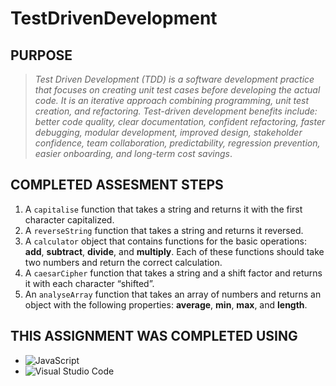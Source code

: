 # TestDrivenDevelopment

## PURPOSE

> *Test Driven Development (TDD) is a software development practice that focuses on creating unit test cases before developing the actual code. It is an iterative approach combining programming, unit test creation, and refactoring. Test-driven development benefits include: better code quality, clear documentation, confident refactoring, faster debugging, modular development, improved design, stakeholder confidence, team collaboration, predictability, regression prevention, easier onboarding, and long-term cost savings*.

## COMPLETED ASSESMENT STEPS

1. A `capitalise` function that takes a string and returns it with the first character capitalized.
2. A `reverseString` function that takes a string and returns it reversed.
3. A `calculator` object that contains functions for the basic operations: **add**, **subtract**, **divide**, and **multiply**. Each of these functions should take two numbers and return the correct calculation.
4. A `caesarCipher` function that takes a string and a shift factor and returns it with each character “shifted”.
5. An `analyseArray` function that takes an array of numbers and returns an object with the following properties: **average**, **min**, **max**, and **length**.

## THIS ASSIGNMENT WAS COMPLETED USING

- ![JavaScript](https://img.shields.io/badge/javascript-%23323330.svg?style=for-the-badge&logo=javascript&logoColor=%23F7DF1E)
- ![Visual Studio Code](https://img.shields.io/badge/Visual%20Studio%20Code-0078d7.svg?style=for-the-badge&logo=visual-studio-code&logoColor=white)
